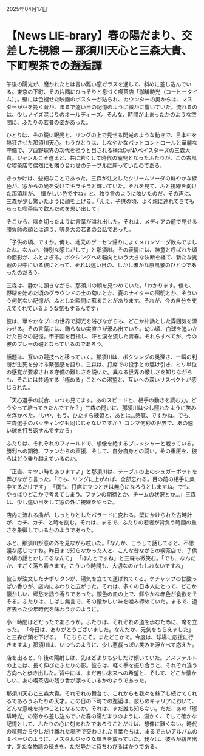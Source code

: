 2025年04月17日

# 【News LIE-brary】春の陽だまり、交差した視線 ― 那須川天心と三森大貴、下町喫茶での邂逅譚

午後の陽光が、磨かれたとは言い難い窓ガラスを通して、斜めに差し込んでいる。東京の下町、その片隅にひっそりと息づく喫茶店「珈琲時光（コーヒータイム）」。壁には色褪せた映画のポスターが貼られ、カウンターの奥からは、マスターが豆を挽く音が、まるで遠い日の記憶のように微かに響いていた。流れるのは、少しノイズ混じりのオールディーズ。そんな、時間が止まったかのような空間に、ふたりの若者の姿があった。

ひとりは、その鋭い眼光と、リングの上で見せる閃光のような動きで、日本中を熱狂させた那須川天心。もうひとりは、しなやかなバットコントロールと華麗な守備で、プロ野球界の次代を担うと目される横浜DeNAベイスターズの三森大貴。ジャンルこそ違えど、共に若くして時代の寵児となったふたりが、この古風な喫茶店で偶然にも隣り合わせのテーブルに座っていたのである。

きっかけは、些細なことであった。三森が注文したクリームソーダの鮮やかな緑色が、窓からの光を受けてキラキラと輝いていた。それを見て、ふと視線を向けた那須川が、「懐かしい色ですね」と、独り言のように呟いたのだ。その声に、三森が少し驚いたように顔を上げる。「ええ、子供の頃、よく親に連れてきてもらった喫茶店で飲んだのを思い出して」

そこから、堰を切ったように言葉が溢れ出した。それは、メディアの前で見せる勝負師の顔とは違う、等身大の若者の会話であった。

「子供の頃、ですか。俺も、地元のゲーセン帰りによくメロンソーダ飲んでましたね。なんか、特別な感じがして」と那須川。その表情には、神童と呼ばれた頃の面影が、ふとよぎる。ボクシングへの転向という大きな決断を経て、新たな挑戦の只中にいる彼にとって、それは遠い日の、しかし確かな原風景のひとつであったのだろう。

三森は、静かに頷きながら、那須川の顔を見つめていた。「わかります。僕も、野球を始めた頃のグラウンドの土の匂いとか、夏のナイターの照明とか、そういう何気ない記憶が、ふとした瞬間に蘇ることがあります。それが、今の自分を支えてくれているような気もするんです」

彼は、華やかなプロの世界で脚光を浴びながらも、どこか朴訥とした雰囲気を漂わせる。その言葉には、飾らない実直さが滲み出ていた。幼い頃、白球を追いかけた日々の記憶。甲子園を目指し、汗と涙を流した青春。それらすべてが、今の彼のプレーの礎となっているのであろう。

話題は、互いの競技へと移っていく。那須川は、ボクシングの奥深さ、一瞬の判断が生死を分ける緊張感を語り、三森は、打席での投手との駆け引き、ミリ単位の感覚が要求される守備の難しさを説いた。異なる世界の厳しさを知りながらも、そこには共通する「極める」ことへの渇望と、互いへの深いリスペクトが感じられた。

「天心選手の試合、いつも見てます。あのスピードと、相手の動きを読む力。どうやって培ってきたんですか？」三森の問いに、那須川は少し照れたように笑みを浮かべた。「いや、もう、ひたすら練習と、あとは…感覚、ですかね。でも、三森選手のバッティングも同じじゃないですか？ コンマ何秒の世界で、あの速い球を打ち返すんですから」

ふたりは、それぞれのフィールドで、想像を絶するプレッシャーと戦っている。勝利への期待、ファンからの声援、そして、自分自身との闘い。その重圧を、彼らはどう乗り越えているのか。

「正直、キツい時もありますよ」と那須川は、テーブルの上のシュガーポットを弄びながら言った。「でも、リングに上がれば、全部忘れる。目の前の相手に集中するだけです」
「僕も、打席に立つときは無心になろうとしますね。でも、やっぱりどこかで考えてしまう。ファンの期待とか、チームの状況とか…」三森は、少し遠い目をして窓の外に視線をやった。

店内に流れる曲が、しっとりとしたバラードに変わる。壁にかけられた古時計が、カチ、カチ、と時を刻む。それは、まるで、ふたりの若者が背負う時間の重さを象徴しているかのようであった。

ふと、那須川が窓の外を見ながら呟いた。「なんか、こうして話してると、不思議な感じですね。昨日まで知らなかった人と、こんな昔ながらの喫茶店で、子供の頃の話とかしてるなんて」
「ほんとですね」と三森も微笑む。「でも、なんだか、すごく落ち着きます。こういう時間も、大切なのかもしれないですね」

彼らが注文したナポリタンが、湯気を立てて運ばれてくる。ケチャップの甘酸っぱい香りが、店内にふわりと広がった。それは、多くの日本人にとって、どこか懐かしい、郷愁を誘う香りであった。銀色の皿の上で、鮮やかな赤色が食欲をそそる。ふたりは、しばし無言で、その懐かしい味を噛み締めていた。まるで、過ぎ去った少年時代を味わうかのように。

小一時間ほどだったであろうか。ふたりは、それぞれの道を歩むために、席を立った。
「今日は、ありがとうございました。なんだか、元気をもらえました」と三森が頭を下げる。
「こちらこそ。またどこかで。今度は、球場に応援に行きますよ」那須川は、いつものように、少し悪戯っぽい笑みを浮かべて応えた。

店を出ると、午後の陽射しは、先ほどよりも少しだけ傾いていた。アスファルトの上には、長く伸びたふたりの影。彼らは、軽く手を振り合うと、それぞれ違う方向へと歩き出した。背中には、まだ若い未来への希望と、そして、どこか懐かしい、あの喫茶店の残り香が漂っているかのようであった。

那須川天心と三森大貴。それぞれの舞台で、これからも我々を魅了し続けてくれるであろうふたりの天才。この日の下町での邂逅は、彼らのキャリアにおいて、どんな意味を持つことになるのか。それは、まだ誰も知らない。ただ、あの「珈琲時光」の窓から差し込んでいた春の陽だまりのように、温かく、そして確かな記憶として、ふたりの心に刻まれたであろうことだけは、想像に難くない。時代の喧騒から少しだけ離れた場所で交わされた言葉たちは、まるで古いアルバムの１ページのように、ノスタルジックな輝きを放っていた。我々は、彼らが紡ぎ出す、新たな物語の続きを、ただ静かに待ちわびるばかりである。